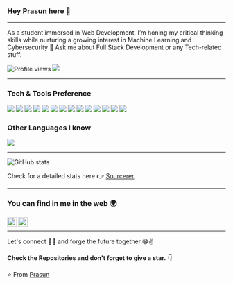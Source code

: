 ### Hey Prasun here 👋

---

As a student immersed in Web Development, I’m honing my critical thinking skills while nurturing a growing interest in Machine Learning and Cybersecurity
 💬 Ask me about Full Stack Development or any Tech-related stuff.


![Profile views](https://komarev.com/ghpvc/?username=Prasun-Shiwakoti)  <img src="https://img.shields.io/github/followers/Prasun-Shiwakoti?label=Follow" style=" float:left, margin-right:10px" />


---


### Tech & Tools Preference

<img src = "https://img.shields.io/badge/-HTML5-E34F26?style=flat&logo=html5&logoColor=white"> <img src = "https://img.shields.io/badge/-CSS3-1572B6?style=flat&logo=css3&logoColor=white">
<img src="https://img.shields.io/badge/-Bootstrap-563D7C?style=flat&logo=bootstrap&logoColor=white">
<img src="https://img.shields.io/badge/-JavaScript-eed718?style=flat&logo=javascript&logoColor=ffffff">
<img src="https://img.shields.io/badge/-Python-black?style=flat&logo=python&logoColor=white">
<img src="https://img.shields.io/badge/-Django-3C873A?style=flat&logo=django&logoColor=white">
<img src="https://img.shields.io/badge/-React-000000?style=flat&logo=react&logoColor=00c8ff">
<img src="https://img.shields.io/badge/-MongoDB-4DB33D?style=flat&logo=mongodb&logoColor=FFFFFF">
<img src="https://img.shields.io/badge/-MySQL-F29111?style=flat&logo=mysql&logoColor=FFFFFF">
<img src="https://img.shields.io/badge/-Node.js-3C873A?style=flat&logo=Node.js&logoColor=white">
<img src="https://img.shields.io/badge/-Progressive Web Apps-5A0FC8?style=flat">
<img src="http://img.shields.io/badge/-Git-F1502F?style=flat&logo=git&logoColor=FFFFFF">
<img src="http://img.shields.io/badge/-Github-000000?style=flat&logo=github&logoColor=FFFFFF">
<img src="http://img.shields.io/badge/-VS%20Code-007ACC?style=flat&logo=visual%20studio%20code&logoColor=white">

### Other Languages I know
<img src="https://img.shields.io/badge/-C%20&%20C++-659ad2?style=flat&logo=c%2B%2B&logoColor=ffffff">  

---

![GitHub stats](https://github-readme-stats.vercel.app/api?username=Prasun-Shiwakoti&show_icons=true&hide_border=true)

Check for a detailed stats here :point_right: [Sourcerer](https://sourcerer.io/Prasun-Shiwakoti)

---


### You can find in me in the web 🌍
[<img align="left" alt="Prasun-Shiwakoti | LinkedIn" width="22px" src="https://cdn.jsdelivr.net/npm/simple-icons@v3/icons/linkedin.svg" />][linkedin]
[<img align="left" alt="Prasun-Shiwakoti | Instagram" width="22px" src="https://cdn.jsdelivr.net/npm/simple-icons@v3/icons/instagram.svg" />][instagram]

<br/>


---

Let's connect 👨‍💻 and forge the future together.😁✌

**Check the Repositories and don't forget to give a star.** 👇

:star: From [Prasun](https://github.com/Prasun-Shiwakoti)

[youtube]: https://youtube.com/
[instagram]: https://www.instagram.com/_pra_sun_/
[linkedin]: https://www.linkedin.com/in/prasun-shiwakoti-9570581b3/
